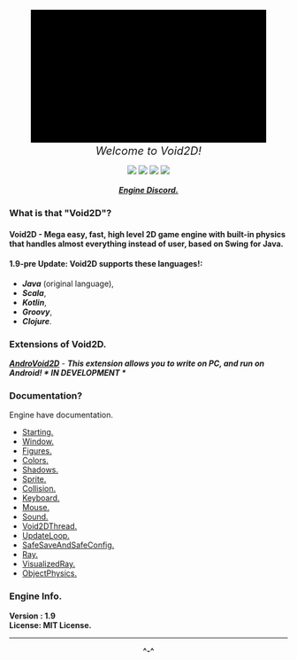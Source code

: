 <p align="center"><img src="Void2D.gif"><br><span style="font-weight: 0px; font-size: 20px;"><i>Welcome to Void2D!</i></span></p>
<p align="center">
<img src="https://img.shields.io/github/v/release/xzripper/Void2D?color=white&style=for-the-badge">
<img src="https://img.shields.io/github/issues/xzripper/Void2D?color=red&style=for-the-badge">
<img src="https://img.shields.io/github/issues-pr/xzripper/Void2D?color=green&style=for-the-badge">
<img src="https://img.shields.io/github/stars/xzripper/Void2D?color=blue&style=for-the-badge">
<br><br><a href="https://discord.gg/Bg6b4qGnvE"><b><i>Engine Discord.</i></b></a>
</p>

### What is that "Void2D"?
#### Void2D - Mega easy, fast, high level 2D game engine with built-in physics that handles almost everything instead of user, based on Swing for Java.<br>
#### 1.9-pre Update: Void2D supports these languages!:
  * ***Java*** (original language),
  * ***Scala***,
  * ***Kotlin***,
  * ***Groovy***,
  * ***Clojure***.
  
  ### Extensions of Void2D.
  <a href="https://github.com/xzripper/AndroVoid2D"><b><i>AndroVoid2D</b></i></a> - <b><i>This extension allows you to write on PC, and run on Android! * IN DEVELOPMENT *</b></i>

### Documentation?
Engine have documentation.

- [Starting.](void2d/docs/Starting.md)
- [Window.](void2d/docs/Window.md)
- [Figures.](void2d/docs/Figures.md)
- [Colors.](void2d/docs/Colors.md)
- [Shadows.](void2d/docs/Shadows.md)
- [Sprite.](void2d/docs/Sprite.md)
- [Collision.](void2d/docs/Collision.md)
- [Keyboard.](void2d/docs/Keyboard.md)
- [Mouse.](void2d/docs/Mouse.md)
- [Sound.](void2d/docs/Sound.md)
- [Void2DThread.](void2d/docs/Void2DThread.md)
- [UpdateLoop.](void2d/docs/UpdateLoop.md)
- [SafeSaveAndSafeConfig.](void2d/docs/SafeSaveAndSafeConfig.md)
- [Ray.](void2d/docs/Ray.md)
- [VisualizedRay.](void2d/docs/VisualizedRay.md)
- [ObjectPhysics.](void2d/docs/ObjectPhysics.md)

### Engine Info.
**Version : 1.9**<br>
**License: MIT License.**

<hr><p align="center"><b>^-^</b></p>
